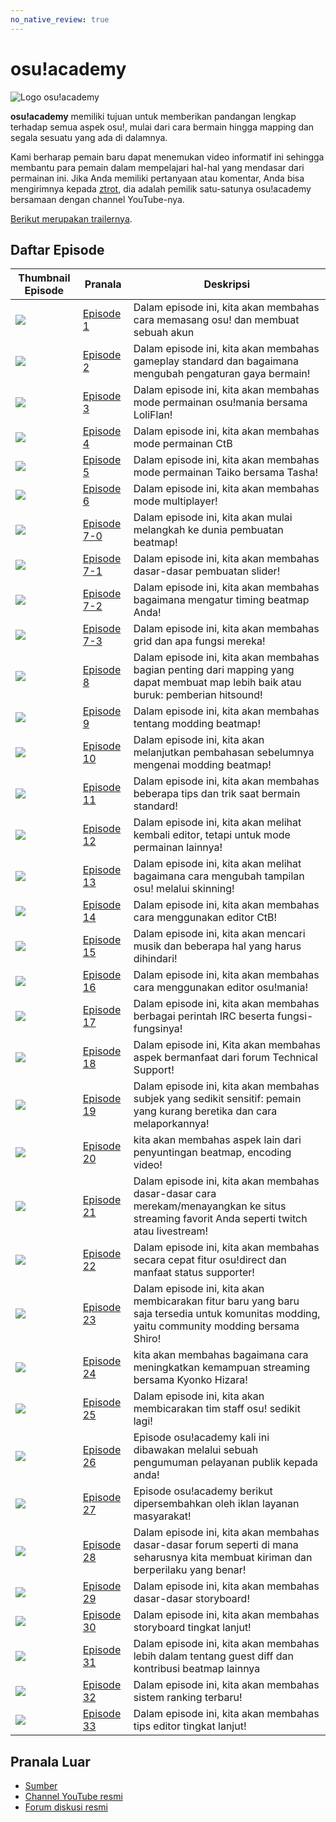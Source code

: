 ```yaml
---
no_native_review: true
---
```


# osu!academy

![Logo osu!academy](img/osu!academy-logo.jpg "Logo osu!academy")

**osu!academy** memiliki tujuan untuk memberikan pandangan lengkap terhadap semua aspek osu!, mulai dari cara bermain hingga mapping dan segala sesuatu yang ada di dalamnya.

Kami berharap pemain baru dapat menemukan video informatif ini sehingga membantu para pemain dalam mempelajari hal-hal yang mendasar dari permainan ini.
Jika Anda memiliki pertanyaan atau komentar, Anda bisa mengirimnya kepada [ztrot](https://osu.ppy.sh/users/6347), dia adalah pemilik satu-satunya osu!academy bersamaan dengan channel YouTube-nya.

[Berikut merupakan trailernya](https://www.youtube.com/watch?v=z5gy34k3RI0&feature=c4-overview&list=UUMeRgqzTfC5ja40B6kM6pdg).

## Daftar Episode

| Thumbnail Episode | Pranala | Deskripsi |
|----------------------------------------------------------|--------------------------------------------------------------------------|-------------------------------------------------------------------------------------------------------------------------------------------------------------------|
| ![](img/Academy_1.png) | [Episode 1](https://www.youtube.com/watch?v=cz522ZAs5aQ "Episode 1") | Dalam episode ini, kita akan membahas cara memasang osu! dan membuat sebuah akun |
| ![](img/Academy_2.png) | [Episode 2](https://www.youtube.com/watch?v=mswLEXK0eDk "Episode 2") | Dalam episode ini, kita akan membahas gameplay standard dan bagaimana mengubah pengaturan gaya bermain! |
| ![](img/Academy_3.png) | [Episode 3](https://www.youtube.com/watch?v=UAomychlbic "Episode 3") | Dalam episode ini, kita akan membahas mode permainan osu!mania bersama LoliFlan! |
| ![](img/Academy_4.png) | [Episode 4](https://www.youtube.com/watch?v=6WKZE2HPOK8 "Episode 4") | Dalam episode ini, kita akan membahas mode permainan CtB |
| ![](img/Academy_5.png) | [Episode 5](https://www.youtube.com/watch?v=f_uSO2ESCRI "Episode 5") | Dalam episode ini, kita akan membahas mode permainan Taiko bersama Tasha! |
| ![](img/Academy_6.png) | [Episode 6](https://www.youtube.com/watch?v=cyYRl-a5xII "Episode 6") | Dalam episode ini, kita akan membahas mode multiplayer! |
| ![](img/Academy_7-0.png) | [Episode 7-0](https://www.youtube.com/watch?v=WKS8Zhut9XU "Episode 7-0") | Dalam episode ini, kita akan mulai melangkah ke dunia pembuatan beatmap! |
| ![](img/Academy_7-1.png) | [Episode 7-1](https://www.youtube.com/watch?v=RKLanv4pvJc "Episode 7-1") | Dalam episode ini, kita akan membahas dasar-dasar pembuatan slider! |
| ![](img/Academy_7-2.png) | [Episode 7-2](https://www.youtube.com/watch?v=8nsbrOhLE9w "Episode 7-2") | Dalam episode ini, kita akan membahas bagaimana mengatur timing beatmap Anda! |
| ![](img/Academy_7-3.png) | [Episode 7-3](https://www.youtube.com/watch?v=MhIuPvQjLbU "Episode 7-3") | Dalam episode ini, kita akan membahas grid dan apa fungsi mereka! |
| ![](img/Academy_8.png) | [Episode 8](https://www.youtube.com/watch?v=PFEYlQfiJHQ "Episode 8") | Dalam episode ini, kita akan membahas bagian penting dari mapping yang dapat membuat map lebih baik atau buruk: pemberian hitsound! |
| ![](img/Academy_9.png) | [Episode 9](https://www.youtube.com/watch?v=bTGBspoMFVA "Episode 9") | Dalam episode ini, kita akan membahas tentang modding beatmap! |
| ![](img/Academy_10.png) | [Episode 10](https://www.youtube.com/watch?v=bTGBspoMFVA "Episode 10") | Dalam episode ini, kita akan melanjutkan pembahasan sebelumnya mengenai modding beatmap! |
| ![](img/Academy_11.png) | [Episode 11](https://www.youtube.com/watch?v=j8fpJKCjTvM "Episode 11") | Dalam episode ini, kita akan membahas beberapa tips dan trik saat bermain standard! |
| ![](img/Academy_12.png) | [Episode 12](https://www.youtube.com/watch?v=8reEFNk5kQY "Episode 12") | Dalam episode ini, kita akan melihat kembali editor, tetapi untuk mode permainan lainnya! |
| ![](img/Academy_13.png) | [Episode 13](https://www.youtube.com/watch?v=oUvCBsGyTtw "Episode 13") | Dalam episode ini, kita akan melihat bagaimana cara mengubah tampilan osu! melalui skinning! |
| ![](img/Academy_14.png) | [Episode 14](https://www.youtube.com/watch?v=dyDMyB9D420 "Episode 14") | Dalam episode ini, kita akan membahas cara menggunakan editor CtB! |
| ![](img/Academy_15.png) | [Episode 15](https://www.youtube.com/watch?v=muu3HkG38kk "Episode 15") | Dalam episode ini, kita akan mencari musik dan beberapa hal yang harus dihindari! |
| ![](img/Academy_16.png) | [Episode 16](https://www.youtube.com/watch?v=uTnO_7bMV44 "Episode 16") | Dalam episode ini, kita akan membahas cara menggunakan editor osu!mania! |
| ![](img/Academy_17.png) | [Episode 17](https://www.youtube.com/watch?v=yWqRJZ5FX5Y "Episode 17") | Dalam episode ini, kita akan membahas berbagai perintah IRC beserta fungsi-fungsinya! |
| ![](img/Academy_18.png) | [Episode 18](https://www.youtube.com/watch?v=Ywu3PZGYPxs "Episode 18") | Dalam episode ini, Kita akan membahas aspek bermanfaat dari forum Technical Support! |
| ![](img/Academy_19.png) | [Episode 19](https://www.youtube.com/watch?v=ZoBAZCl9wXY "Episode 19") | Dalam episode ini, kita akan membahas subjek yang sedikit sensitif: pemain yang kurang beretika dan cara melaporkannya! |
| ![](img/Academy_20.png) | [Episode 20](https://www.youtube.com/watch?v=exyuI9lv_OI "Episode 20") | kita akan membahas aspek lain dari penyuntingan beatmap, encoding video! |
| ![](img/Academy_21.png) | [Episode 21](https://www.youtube.com/watch?v=59Tm9LvYk3Q "Episode 21") | Dalam episode ini, kita akan membahas dasar-dasar cara merekam/menayangkan ke situs streaming favorit Anda seperti twitch atau livestream! |
| ![](img/Academy_22.png) | [Episode 22](https://www.youtube.com/watch?v=ec0pLh4U8eY "Episode 22") | Dalam episode ini, kita akan membahas secara cepat fitur osu!direct dan manfaat status supporter! |
| ![](img/Academy_23.png) | [Episode 23](https://www.youtube.com/watch?v=MxlB__wjt9A "Episode 23") | Dalam episode ini, kita akan membicarakan fitur baru yang baru saja tersedia untuk komunitas modding, yaitu community modding bersama Shiro! |
| ![](img/Academy_24.png) | [Episode 24](https://www.youtube.com/watch?v=pq33jvMitRk "Episode 24") | kita akan membahas bagaimana cara meningkatkan kemampuan streaming bersama Kyonko Hizara! |
| ![](img/Academy_25.png) | [Episode 25](https://www.youtube.com/watch?v=sgcdrxevAT4 "Episode 25") | Dalam episode ini, kita akan membicarakan tim staff osu! sedikit lagi! |
| ![](img/Academy_26.png) | [Episode 26](https://www.youtube.com/watch?v=y61v2QCHlpY "Episode 26") | Episode osu!academy kali ini dibawakan melalui sebuah pengumuman pelayanan publik kepada anda! |
| ![](img/Academy_27.png) | [Episode 27](https://www.youtube.com/watch?v=nXWA1Qh9bT8 "Episode 27") | Episode osu!academy berikut dipersembahkan oleh iklan layanan masyarakat! |
| ![](img/Academy_28.png) | [Episode 28](https://www.youtube.com/watch?v=PEZFOM8NKtw "Episode 28") | Dalam episode ini, kita akan membahas dasar-dasar forum seperti di mana seharusnya kita membuat kiriman dan berperilaku yang benar! |
| ![](img/Academy_29.png) | [Episode 29](https://www.youtube.com/watch?v=uvCRwcyJ4TA "Episode 29") | Dalam episode ini, kita akan membahas dasar-dasar storyboard! |
| ![](img/Academy_30.png) | [Episode 30](https://www.youtube.com/watch?v=EvICgPuOylk "Episode 30") | Dalam episode ini, kita akan membahas storyboard tingkat lanjut! |
| ![](img/Academy_31.png) | [Episode 31](https://www.youtube.com/watch?v=s2ZK4o8V5tI "Episode 31") | Dalam episode ini, kita akan membahas lebih dalam tentang guest diff dan kontribusi beatmap lainnya |
| ![](img/Academy_32.png) | [Episode 32](https://www.youtube.com/watch?v=wa_hNegtBw0 "Episode 32") | Dalam episode ini, kita akan membahas sistem ranking terbaru! |
| ![](img/Academy_33.png) | [Episode 33](https://www.youtube.com/watch?v=_-Xke2bqzok "Episode 33") | Dalam episode ini, kita akan membahas tips editor tingkat lanjut! |

## Pranala Luar

- [Sumber](https://osu.ppy.sh/home/news/2013-12-19-introducing-the-osu-academy)
- [Channel YouTube resmi](https://www.youtube.com/user/osuacademy/videos)
- [Forum diskusi resmi](https://osu.ppy.sh/community/forums/topics/169707)
